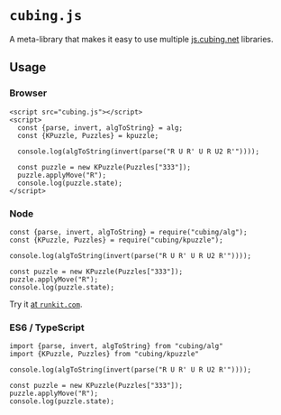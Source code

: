 # `cubing.js`

A meta-library that makes it easy to use multiple
[js.cubing.net](https://js.cubing.net) libraries.

## Usage

### Browser

    <script src="cubing.js"></script>
    <script>
      const {parse, invert, algToString} = alg;
      const {KPuzzle, Puzzles} = kpuzzle;

      console.log(algToString(invert(parse("R U R' U R U2 R'"))));

      const puzzle = new KPuzzle(Puzzles["333"]);
      puzzle.applyMove("R");
      console.log(puzzle.state);
    </script>

### Node

    const {parse, invert, algToString} = require("cubing/alg");
    const {KPuzzle, Puzzles} = require("cubing/kpuzzle");

    console.log(algToString(invert(parse("R U R' U R U2 R'"))));

    const puzzle = new KPuzzle(Puzzles["333"]);
    puzzle.applyMove("R");
    console.log(puzzle.state);

Try it [at `runkit.com`](https://runkit.com/embed/jj71d1c08sta).

### ES6 / TypeScript

    import {parse, invert, algToString} from "cubing/alg"
    import {KPuzzle, Puzzles} from "cubing/kpuzzle"

    console.log(algToString(invert(parse("R U R' U R U2 R'"))));
    
    const puzzle = new KPuzzle(Puzzles["333"]);
    puzzle.applyMove("R");
    console.log(puzzle.state);
